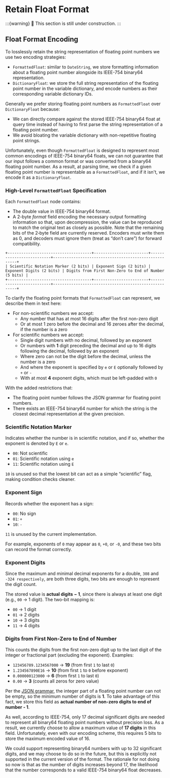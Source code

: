 # Retain Float Format

:::{warning}
🚧 This section is still under construction.
:::

## Float Format Encoding

To losslessly retain the string representation of floating point numbers we use two encoding
strategies:
* `FormattedFloat`: similar to `DateString`, we store formatting information about a floating point
number alongside its IEEE-754 binary64 representation.
* `DictionaryFloat`: we store the full string representation of the floating point number in the
variable dictionary, and encode numbers as their corresponding variable dictionary IDs.

Generally we prefer storing floating point numbers as `FormattedFloat` over `DictionaryFloat`
because:
* We can directly compare against the stored IEEE-754 binary64 float at query time instead of having
to first parse the string representation of a floating point number.
* We avoid bloating the variable dictionary with non-repetitive floating point strings.

Unfortunately, even though `FormattedFloat` is designed to represent most common encodings of
IEEE-754 binary64 floats, we can not guarantee that our input follows a common format or was
converted from a binary64 floating point number. As a result, at parsing time, we check if a given
floating point number is representable as a `FormattedFloat`, and if it isn't, we encode it as a
`DictionaryFloat`.

### High-Level `FormattedFloat` Specification  

Each `FormattedFloat` node contains:

- The double value in IEEE-754 binary64 format.
- A 2-byte *format* field encoding the necessary output formatting information so that, upon
  decompression, the value can be reproduced to match the original text as closely as possible.
  Note that the remaining bits of the 2‑byte field are currently reserved.
  Encoders must write them as 0, and decoders must ignore them (treat as “don’t care”) for forward
  compatibility.

```text
+-------------------------------------+------------------------+--------------------------+------------------------------------------------------+
| Scientific Notation Marker (2 bits) | Exponent Sign (2 bits) | Exponent Digits (2 bits) | Digits from First Non-Zero to End of Number (5 bits) |
+-------------------------------------+------------------------+--------------------------+------------------------------------------------------+
```

To clarify the floating point formats that `FormattedFloat` can represent, we describe them in text
here:
* For non-scientific numbers we accept:
  * Any number that has at most 16 digits after the first non-zero digit
  * Or at most 1 zero before the decimal and 16 zeroes after the decimal, if the number is a zero
* For scientific numbers we accept:
  * Single digit numbers with no decimal, followed by an exponent
  * Or numbers with **1** digit preceding the decimal and up to 16 digits following the
    decimal, followed by an exponent
  * Where zero can not be the digit before the decimal, unless the number is a zero
  * And where the exponent is specified by `e` or `E` optionally followed by `+` or `-`
  * With at most **4** exponent digits, which must be left-padded with `0`

With the added restrictions that:
* The floating point number follows the JSON grammar for floating point numbers.
* There exists an IEEE-754 binary64 number for which the string is the closest decimal
  representation at the given precision.

### Scientific Notation Marker

Indicates whether the number is in scientific notation, and if so, whether the exponent is denoted
by `E` or `e`.

- `00`: Not scientific
- `01`: Scientific notation using `e`
- `11`: Scientific notation using `E`

`10` is unused so that the lowest bit can act as a simple “scientific” flag, making condition
checks cleaner.

### Exponent Sign

Records whether the exponent has a sign:

- `00`: No sign
- `01`: `+`
- `10`: `-`

`11` is unused by the current implementation.

For example, exponents of `0` may appear as `0`, `+0`, or `-0`, and these two bits can record the
format correctly.

### Exponent Digits

Since the maximum and minimal decimal exponents for a double, `308` and `-324 respectively`, are
both three digits, two bits are enough to represent the digit count.

The stored value is **actual digits − 1**, since there is always at least one digit
(e.g., `00` → 1 digit). The two-bit mapping is:

- `00` → 1 digit
- `01` → 2 digits
- `10` → 3 digits
- `11` → 4 digits

### Digits from First Non-Zero to End of Number

This counts the digits from the first non-zero digit up to the last digit of the integer or
fractional part (excluding the exponent). Examples:

- `123456789.1234567000` → **19** (from first `1` to last `0`)
- `1.234567890E16` → **10** (from first `1` to `0` before exponent)
- `0.000000123000` → **6** (from first `1` to last `0`)
- `0.00` → **3** (counts all zeros for zero value)

Per the [JSON grammar][json_grammar], the integer part of a floating point number can not be empty,
so the minimum number of digits is **1**. To take advantage of this fact, we store this field as
**actual number of non-zero digits to end of number - 1**.

As well, according to IEEE-754, only 17 decimal significant digits are needed to represent all
binary64 floating point numbers without precision loss. As a result, we currently choose to allow
a maximum value of **17 digits** in this field. Unfortunately, even with our encoding scheme, this
requires 5 bits to store the maximum encoded value of 16.

We could support representing binary64 numbers with up to 32 significant digits, and we may choose
to do so in the future, but this is explicitly not supported in the current version of the format.
The rationale for not doing so now is that as the number of digits increases beyond 17, the
likelihood that the number corresponds to a valid IEEE-754 binary64 float decreases.

[json_grammar]: https://www.crockford.com/mckeeman.html
